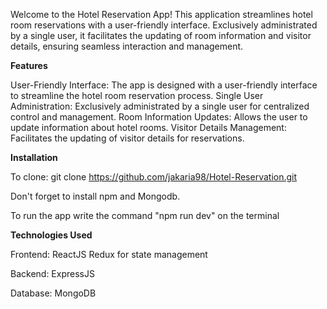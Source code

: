 Welcome to the Hotel Reservation App! This application streamlines hotel room reservations with a user-friendly interface. Exclusively administrated by a single user, it facilitates the updating of room information and visitor details, ensuring seamless interaction and management.

**Features**

User-Friendly Interface: The app is designed with a user-friendly interface to streamline the hotel room reservation process.
Single User Administration: Exclusively administrated by a single user for centralized control and management.
Room Information Updates: Allows the user to update information about hotel rooms.
Visitor Details Management: Facilitates the updating of visitor details for reservations.

**Installation**

To clone: git clone https://github.com/jakaria98/Hotel-Reservation.git

Don't forget to install npm and Mongodb.

To run the app write the command "npm run dev" on the terminal

**Technologies Used**

Frontend:
ReactJS
Redux for state management

Backend:
ExpressJS

Database:
MongoDB
